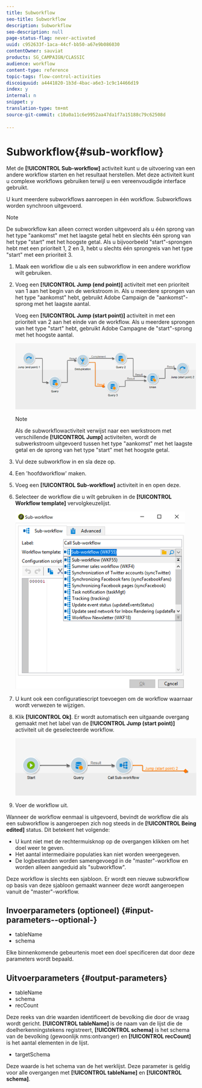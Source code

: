 ```yaml
---
title: Subworkflow
seo-title: Subworkflow
description: Subworkflow
seo-description: null
page-status-flag: never-activated
uuid: c952633f-1aca-44cf-bb50-a67e9b086030
contentOwner: sauviat
products: SG_CAMPAIGN/CLASSIC
audience: workflow
content-type: reference
topic-tags: flow-control-activities
discoiquuid: a4441820-1b3d-4bac-a6e3-1c9c14466d19
index: y
internal: n
snippet: y
translation-type: tm+mt
source-git-commit: c10a0a11c6e9952aa47da1f7a15188c79c62508d

---
```



# Subworkflow{#sub-workflow}

Met de **[!UICONTROL Sub-workflow]** activiteit kunt u de uitvoering van een andere workflow starten en het resultaat herstellen. Met deze activiteit kunt u complexe workflows gebruiken terwijl u een vereenvoudigde interface gebruikt.

U kunt meerdere subworkflows aanroepen in één workflow. Subworkflows worden synchroon uitgevoerd.

>[!NOTE]
>
>De subworkflow kan alleen correct worden uitgevoerd als u één sprong van het type &quot;aankomst&quot; met het laagste getal hebt en slechts één sprong van het type &quot;start&quot; met het hoogste getal. Als u bijvoorbeeld &quot;start&quot;-sprongen hebt met een prioriteit 1, 2 en 3, hebt u slechts één sprongreis van het type &quot;start&quot; met een prioriteit 3.

1. Maak een workflow die u als een subworkflow in een andere workflow wilt gebruiken.
1. Voeg een **[!UICONTROL Jump (end point)]** activiteit met een prioriteit van 1 aan het begin van de werkstroom in. Als u meerdere sprongen van het type &quot;aankomst&quot; hebt, gebruikt Adobe Campaign de &quot;aankomst&quot;-sprong met het laagste aantal.

   Voeg een **[!UICONTROL Jump (start point)]** activiteit in met een prioriteit van 2 aan het einde van de workflow. Als u meerdere sprongen van het type &quot;start&quot; hebt, gebruikt Adobe Campagne de &quot;start&quot;-sprong met het hoogste aantal.

   ![](assets/subworkflow_jumps.png)

   >[!NOTE]
   >
   >Als de subworkflowactiviteit verwijst naar een werkstroom met verschillende **[!UICONTROL Jump]** activiteiten, wordt de subwerkstroom uitgevoerd tussen het type &quot;aankomst&quot; met het laagste getal en de sprong van het type &quot;start&quot; met het hoogste getal.

1. Vul deze subworkflow in en sla deze op.
1. Een &#39;hoofdworkflow&#39; maken.
1. Voeg een **[!UICONTROL Sub-workflow]** activiteit in en open deze.
1. Selecteer de workflow die u wilt gebruiken in de **[!UICONTROL Workflow template]** vervolgkeuzelijst.

   ![](assets/subworkflow_selection.png)

1. U kunt ook een configuratiescript toevoegen om de workflow waarnaar wordt verwezen te wijzigen.
1. Klik **[!UICONTROL Ok]**. Er wordt automatisch een uitgaande overgang gemaakt met het label van de **[!UICONTROL Jump (start point)]** activiteit uit de geselecteerde workflow.

   ![](assets/subworkflow_outbound.png)

1. Voer de workflow uit.

Wanneer de workflow eenmaal is uitgevoerd, bevindt de workflow die als een subworkflow is aangeroepen zich nog steeds in de **[!UICONTROL Being edited]** status. Dit betekent het volgende:

* U kunt niet met de rechtermuisknop op de overgangen klikken om het doel weer te geven.
* Het aantal intermediaire populaties kan niet worden weergegeven.
* De logbestanden worden samengevoegd in de &quot;master&quot;-workflow en worden alleen aangeduid als &quot;subworkflow&quot;.

Deze workflow is slechts een sjabloon. Er wordt een nieuwe subworkflow op basis van deze sjabloon gemaakt wanneer deze wordt aangeroepen vanuit de &quot;master&quot;-workflow.

## Invoerparameters (optioneel) {#input-parameters--optional-}

* tableName
* schema

Elke binnenkomende gebeurtenis moet een doel specificeren dat door deze parameters wordt bepaald.

## Uitvoerparameters {#output-parameters}

* tableName
* schema
* recCount

Deze reeks van drie waarden identificeert de bevolking die door de vraag wordt gericht. **[!UICONTROL tableName]** is de naam van de lijst die de doelherkenningstekens registreert, **[!UICONTROL schema]** is het schema van de bevolking (gewoonlijk nms:ontvanger) en **[!UICONTROL recCount]** is het aantal elementen in de lijst.

* targetSchema

Deze waarde is het schema van de het werklijst. Deze parameter is geldig voor alle overgangen met **[!UICONTROL tableName]** en **[!UICONTROL schema]**.
